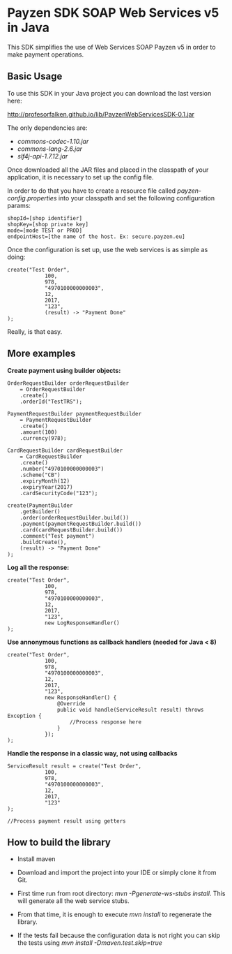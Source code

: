# Payzen SDK SOAP Web Services v5 in Java #

This SDK simplifies the use of Web Services SOAP Payzen v5 in order to make payment operations. 

## Basic Usage ##
To use this SDK in your Java project you can download the last version here:

http://profesorfalken.github.io/lib/PayzenWebServicesSDK-0.1.jar

The only dependencies are:

- *commons-codec-1.10.jar*
- *commons-lang-2.6.jar*
- *slf4j-api-1.7.12.jar*

Once downloaded all the JAR files and placed in the classpath of your application, it is necessary to set up the config file.

In order to do that you have to create a resource file called *payzen-config.properties* into your classpath and set the following configuration params:

    shopId=[shop identifier]
    shopKey=[shop private key]
    mode=[mode TEST or PROD]
    endpointHost=[the name of the host. Ex: secure.payzen.eu]


Once the configuration is set up, use the web services is as simple as doing: 

    create("Test Order",
                100, 
                978,
                "4970100000000003",
                12,
                2017,
                "123",
                (result) -> "Payment Done"
    );
 
Really, is that easy.



## More examples ##

**Create payment using builder objects:** 

    OrderRequestBuilder orderRequestBuilder
        = OrderRequestBuilder
        .create()
        .orderId("TestTRS");

    PaymentRequestBuilder paymentRequestBuilder
        = PaymentRequestBuilder
        .create()
        .amount(100)
        .currency(978);

    CardRequestBuilder cardRequestBuilder
        = CardRequestBuilder
        .create()
        .number("4970100000000003")
        .scheme("CB")
        .expiryMonth(12)
        .expiryYear(2017)
        .cardSecurityCode("123");

    create(PaymentBuilder
        .getBuilder()
        .order(orderRequestBuilder.build())
        .payment(paymentRequestBuilder.build())
        .card(cardRequestBuilder.build())
        .comment("Test payment")
        .buildCreate(),
        (result) -> "Payment Done"
    );


**Log all the response:**

    create("Test Order",
                100, 
                978,
                "4970100000000003",
                12,
                2017,
                "123",
                new LogResponseHandler()
    );


**Use annonymous functions as callback handlers (needed for Java < 8)**


    create("Test Order",
                100, 
                978,
                "4970100000000003",
                12,
                2017,
                "123",
                new ResponseHandler() {
		            @Override
		            public void handle(ServiceResult result) throws Exception {
		                //Process response here
		            }
		        });
    );


**Handle the response in a classic way, not using callbacks**

    ServiceResult result = create("Test Order",
                100, 
                978,
                "4970100000000003",
                12,
                2017,
                "123"
    );

    //Process payment result using getters

## How to build the library ##


- Install maven


- Download and import the project into your IDE or simply clone it from Git.

- First time run from root directory: *mvn -Pgenerate-ws-stubs install*. This will generate all the web service stubs.

- From that time, it is enough to execute *mvn install* to regenerate the library.

- If the tests fail because the configuration data is not right you can skip the tests using *mvn install -Dmaven.test.skip=true*

